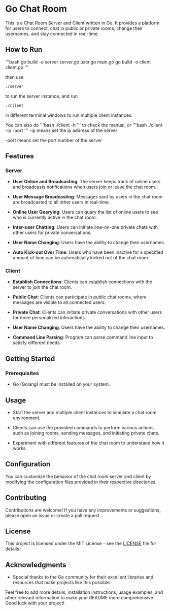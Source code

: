 # Go Chat Room

This is a Chat Room Server and Client written in Go. It provides a platform for users to connect, chat in public or private rooms, change their usernames, and stay connected in real-time.

## How to Run
'''bash
go build -o server server.go user.go main.go
go build -o client client.go
'''

then use
```bash
./server
```


to run the server instance, and run
```bash
./client
```
in different terminal windows to run multiple client instances.

You can also do 
'''bash
./client -h
'''
to check the manual, or
'''bash
./client -ip <Your Objected Ip Address> -port <Your Objected TCP Port Number>
'''
-ip means set the ip address of the server

-port means set the port number of the server


## Features

### Server

- **User Online and Broadcasting**: The server keeps track of online users and broadcasts notifications when users join or leave the chat room.

- **User Message Broadcasting**: Messages sent by users in the chat room are broadcasted to all other users in real-time.

- **Online User Querying**: Users can query the list of online users to see who is currently active in the chat room.

- **Inter-user Chatting**: Users can initiate one-on-one private chats with other users for private conversations.

- **User Name Changing**: Users have the ability to change their usernames.

- **Auto Kick-out Over Time**: Users who have been inactive for a specified amount of time can be automatically kicked out of the chat room.

### Client

- **Establish Connections**: Clients can establish connections with the server to join the chat room.

- **Public Chat**: Clients can participate in public chat rooms, where messages are visible to all connected users.

- **Private Chat**: Clients can initiate private conversations with other users for more personalized interactions.

- **User Name Changing**: Users have the ability to change their usernames.

- **Command Line Parsing**: Program can parse command line input to satisfy different needs

## Getting Started

### Prerequisites

- Go (Golang) must be installed on your system.

## Usage

- Start the server and multiple client instances to simulate a chat room environment.

- Clients can use the provided commands to perform various actions, such as joining rooms, sending messages, and initiating private chats.

- Experiment with different features of the chat room to understand how it works.

## Configuration

You can customize the behavior of the chat room server and client by modifying the configuration files provided in their respective directories.

## Contributing

Contributions are welcome! If you have any improvements or suggestions, please open an issue or create a pull request.

## License

This project is licensed under the MIT License - see the [LICENSE](LICENSE) file for details.

## Acknowledgments

- Special thanks to the Go community for their excellent libraries and resources that make projects like this possible.

Feel free to add more details, installation instructions, usage examples, and other relevant information to make your README more comprehensive. Good luck with your project!
